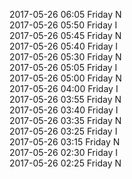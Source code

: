 2017-05-26 06:05 Friday  N  
2017-05-26 05:50 Friday  I  
2017-05-26 05:45 Friday  N  
2017-05-26 05:40 Friday  I  
2017-05-26 05:30 Friday  N  
2017-05-26 05:05 Friday  I  
2017-05-26 05:00 Friday  N  
2017-05-26 04:00 Friday  I  
2017-05-26 03:55 Friday  N  
2017-05-26 03:40 Friday  I  
2017-05-26 03:35 Friday  N  
2017-05-26 03:25 Friday  I  
2017-05-26 03:15 Friday  N  
2017-05-26 02:30 Friday  I  
2017-05-26 02:25 Friday  N  
